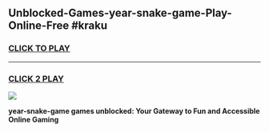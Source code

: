 
## Unblocked-Games-year-snake-game-Play-Online-Free #kraku
<h3>
<a href="https://us.freeplayer.one?title=year-snake-game&ref=10M">CLICK TO PLAY</a></h3>
<hr>

<h3>
<a href="https://us.freeplayer.one?title=year-snake-game&ref=10M">CLICK 2 PLAY</a>
  
</h3>

<a href="https://us.freeplayer.one?title=year-snake-game&ref=10M"><img src="https://clearcache.store/games.png"></a>


**year-snake-game games unblocked: Your Gateway to Fun and Accessible Online Gaming**
